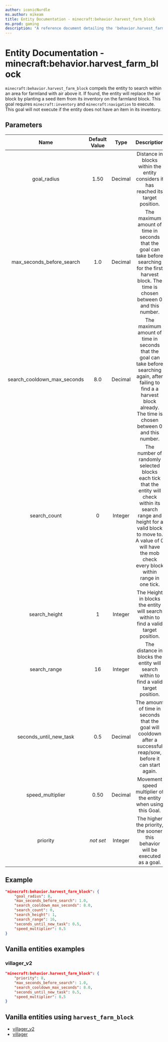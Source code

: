 ```yaml
---
author: iconicNurdle
ms.author: mikeam
title: Entity Documentation - minecraft:behavior.harvest_farm_block
ms.prod: gaming
description: "A reference document detailing the 'behavior.harvest_farm_block' entity goal"
---
```


# Entity Documentation - minecraft:behavior.harvest_farm_block

`minecraft:behavior.harvest_farm_block` compels the entity to search within an area for farmland with air above it. If found, the entity will replace the air block by planting a seed item from its inventory on the farmland block. This goal requires `minecraft:inventory` and `minecraft:navigation` to execute. This goal will not execute if the entity does not have an item in its inventory.

## Parameters

| Name| Default Value| Type| Description |
|:-----------:|:-----------:|:-----------:|:-----------:|
| goal_radius| 1.50| Decimal| Distance in blocks within the entity considers it has reached its target position.  |
| max_seconds_before_search| 1.0| Decimal| The maximum amount of time in seconds that the goal can take before searching for the first harvest block. The time is chosen between 0 and this number. |
| search_cooldown_max_seconds| 8.0| Decimal| The maximum amount of time in seconds that the goal can take before searching again, after failing to find a a harvest block already. The time is chosen between 0 and this number. |
| search_count| 0| Integer| The number of randomly selected blocks each tick that the entity will check within its search range and height for a valid block to move to. A value of 0 will have the mob check every block within range in one tick. |
| search_height| 1| Integer| The Height in blocks the entity will search within to find a valid target position. |
| search_range| 16| Integer| The distance in blocks the entity will search within to find a valid target position. |
| seconds_until_new_task| 0.5| Decimal| The amount of time in seconds that the goal will cooldown after a successful reap/sow, before it can start again. |
| speed_multiplier| 0.50| Decimal| Movement speed multiplier of the entity when using this Goal. |
|priority|*not set*|Integer|The higher the priority, the sooner this behavior will be executed as a goal.|

## Example

```json
"minecraft:behavior.harvest_farm_block": {
    "goal_radius": 8,
    "max_seconds_before_search": 1.0,
    "search_cooldown_max_seconds": 8.0,
    "search_count": 0,
    "search_height": 1,
    "search_range": 16,
    "seconds_until_new_task": 0.5,
    "speed_multiplier": 0.5
}
```

## Vanilla entities examples

### villager_v2

```json
"minecraft:behavior.harvest_farm_block": {
    "priority": 8,
    "max_seconds_before_search": 1.0,
    "search_cooldown_max_seconds": 8.0,
    "seconds_until_new_task": 0.5,
    "speed_multiplier": 0.5
}
```

## Vanilla entities using `harvest_farm_block`

- [villager_v2](../../../../Source/VanillaBehaviorPack_Snippets/entities/villager_v2.md)
- [villager](../../../../Source/VanillaBehaviorPack_Snippets/entities/villager.md)

